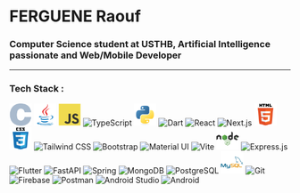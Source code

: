<h1>FERGUENE Raouf</h1> 

### Computer Science student at USTHB, Artificial Intelligence passionate and Web/Mobile Developer

---

### Tech Stack :

<p align="left">
<img src="https://raw.githubusercontent.com/devicons/devicon/master/icons/c/c-original.svg" alt="C" width="40" height="40"/>
<img src="https://raw.githubusercontent.com/devicons/devicon/master/icons/java/java-original.svg" alt="Java" width="40" height="40"/>
<img src="https://raw.githubusercontent.com/devicons/devicon/master/icons/javascript/javascript-original.svg" alt="JavaScript" width="40" height="40"/>
<img src="https://icon.icepanel.io/Technology/svg/TypeScript.svg" alt="TypeScript" width="40" height="40"/>
<img src="https://raw.githubusercontent.com/devicons/devicon/master/icons/python/python-original.svg" alt="Python" width="40" height="40"/>
<img src="https://www.vectorlogo.zone/logos/dartlang/dartlang-icon.svg" alt="Dart" width="40" height="40"/>
<img src="https://upload.wikimedia.org/wikipedia/commons/a/a7/React-icon.svg" alt="React" width="40" height="40"/>
<img src="https://icon.icepanel.io/Technology/png-shadow-512/Next.js.png" alt="Next.js" width="40" height="40"/>
<img src="https://raw.githubusercontent.com/devicons/devicon/master/icons/html5/html5-original-wordmark.svg" alt="HTML5" width="40" height="40"/>
<img src="https://raw.githubusercontent.com/devicons/devicon/master/icons/css3/css3-original-wordmark.svg" alt="CSS3" width="40" height="40"/>
<img src="https://icon.icepanel.io/Technology/svg/Tailwind-CSS.svg" alt="Tailwind CSS" width="40" height="40"/>
<img src="https://icon.icepanel.io/Technology/svg/Bootstrap.svg" alt="Bootstrap" width="40" height="40"/>
<img src="https://icon.icepanel.io/Technology/svg/Material-UI.svg" alt="Material UI" width="40" height="40"/>
<img src="https://icon.icepanel.io/Technology/svg/Vite.js.svg" alt="Vite" width="40" height="40"/>
<img src="https://raw.githubusercontent.com/devicons/devicon/master/icons/nodejs/nodejs-original-wordmark.svg" alt="Node.js" width="40" height="40"/>
<img src="https://icon.icepanel.io/Technology/png-shadow-512/Express.png" alt="Express.js" width="40" height="40"/>
<img src="https://www.vectorlogo.zone/logos/flutterio/flutterio-icon.svg" alt="Flutter" width="40" height="40"/>
<img src="https://icon.icepanel.io/Technology/svg/FastAPI.svg" alt="FastAPI" width="40" height="40"/>
<img src="https://icon.icepanel.io/Technology/svg/Spring.svg" alt="Spring" width="40" height="40"/>
<img src="https://icon.icepanel.io/Technology/svg/MongoDB.svg" alt="MongoDB" width="40" height="40"/>
<img src="https://icon.icepanel.io/Technology/svg/PostgresSQL.svg" alt="PostgreSQL" width="40" height="40"/>
<img src="https://raw.githubusercontent.com/devicons/devicon/master/icons/mysql/mysql-original-wordmark.svg" alt="MySQL" width="40" height="40"/>
<img src="https://www.vectorlogo.zone/logos/git-scm/git-scm-icon.svg" alt="Git" width="40" height="40"/>
<img src="https://www.vectorlogo.zone/logos/firebase/firebase-icon.svg" alt="Firebase" width="40" height="40"/>
<img src="https://icon.icepanel.io/Technology/svg/Postman.svg" alt="Postman" width="40" height="40"/>
<img src="https://icon.icepanel.io/Technology/png-shadow-512/Android-Studio.png" alt="Android Studio" width="40" height="40"/>
<img src="https://icon.icepanel.io/Technology/svg/Android.svg" alt="Android" width="40" height="40"/>
</p>
